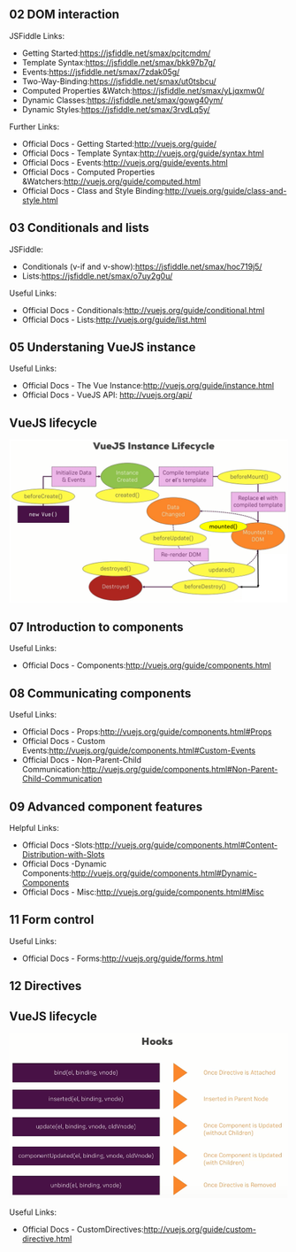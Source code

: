 ## 02 DOM interaction

JSFiddle Links:
* Getting Started:https://jsfiddle.net/smax/pcjtcmdm/
* Template Syntax:https://jsfiddle.net/smax/bkk97b7g/
* Events:https://jsfiddle.net/smax/7zdak05g/
* Two-Way-Binding:https://jsfiddle.net/smax/ut0tsbcu/
* Computed Properties &Watch:https://jsfiddle.net/smax/yLjqxmw0/
* Dynamic Classes:https://jsfiddle.net/smax/gowg40ym/
* Dynamic Styles:https://jsfiddle.net/smax/3rvdLq5y/

Further Links:
* Official Docs - Getting Started:http://vuejs.org/guide/
* Official Docs - Template Syntax:http://vuejs.org/guide/syntax.html
* Official Docs - Events:http://vuejs.org/guide/events.html
* Official Docs - Computed Properties &Watchers:http://vuejs.org/guide/computed.html
* Official Docs - Class and Style Binding:http://vuejs.org/guide/class-and-style.html

## 03 Conditionals and lists
JSFiddle:
* Conditionals (v-if and v-show):https://jsfiddle.net/smax/hoc719j5/
* Lists:https://jsfiddle.net/smax/o7uy2g0u/

Useful Links:
* Official Docs - Conditionals:http://vuejs.org/guide/conditional.html
* Official Docs - Lists:http://vuejs.org/guide/list.html

## 05 Understaning VueJS instance

Useful Links:
* Official Docs - The Vue Instance:http://vuejs.org/guide/instance.html
* Official Docs - VueJS API: http://vuejs.org/api/

## VueJS lifecycle

![lifecycle](./image/lifecycle.png)

## 07 Introduction to components

Useful Links:
* Official Docs - Components:http://vuejs.org/guide/components.html

## 08 Communicating components

Useful Links:
* Official Docs - Props:http://vuejs.org/guide/components.html#Props
* Official Docs - Custom Events:http://vuejs.org/guide/components.html#Custom-Events
* Official Docs - Non-Parent-Child Communication:http://vuejs.org/guide/components.html#Non-Parent-Child-Communication

## 09 Advanced component features

Helpful Links:
* Official Docs -Slots:http://vuejs.org/guide/components.html#Content-Distribution-with-Slots
* Official Docs -Dynamic Components:http://vuejs.org/guide/components.html#Dynamic-Components
* Official Docs - Misc:http://vuejs.org/guide/components.html#Misc

## 11 Form control

Useful Links:
* Official Docs - Forms:http://vuejs.org/guide/forms.html

## 12 Directives

## VueJS lifecycle

![hooks](./image/directive-hooks.png)

Useful Links:
* Official Docs - CustomDirectives:http://vuejs.org/guide/custom-directive.html